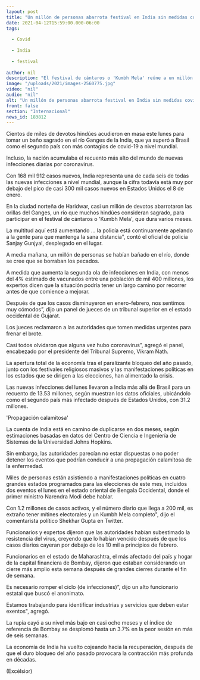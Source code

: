 ```yaml
---
layout: post
title: "Un millón de personas abarrota festival en India sin medidas covid"
date: 2021-04-12T15:59:00.000-06:00
tags:
  
  - Covid
  
  - India
  
  - festival
  
author: nil
description: "El festival de cántaros o 'Kumbh Mela' reúne a un millón de devotos en India para tomar un baño sagrado en el río Ganges, pese al agravamiento de la pandemia de coronavirus"
image: "/uploads/2021/images-2560775.jpg"
video: "nil"
audio: "nil"
alt: "Un millón de personas abarrota festival en India sin medidas covid"
front: false
section: "Internacional"
news_id: 183812
---
```


Cientos de miles de devotos hindúes acudieron en masa este lunes para tomar un baño sagrado en el río Ganges de la India, que ya superó a Brasil como el segundo país con más contagios de covid-19 a nivel mundial.

Incluso, la nación acumulaba el recuento más alto del mundo de nuevas infecciones diarias por coronavirus.

Con 168 mil 912 casos nuevos, India representa una de cada seis de todas las nuevas infecciones a nivel mundial, aunque la cifra todavía está muy por debajo del pico de casi 300 mil casos nuevos en Estados Unidos el 8 de enero.

En la ciudad norteña de Haridwar, casi un millón de devotos abarrotaron las orillas del Ganges, un río que muchos hindúes consideran sagrado, para participar en el festival de cántaros o 'Kumbh Mela', que dura varios meses.

La multitud aquí está aumentando ... la policía está continuamente apelando a la gente para que mantenga la sana distancia", contó el oficial de policía Sanjay Gunjyal, desplegado en el lugar.

A media mañana, un millón de personas se habían bañado en el río, donde se cree que se borraban los pecados.

A medida que aumenta la segunda ola de infecciones en India, con menos del 4% estimado de vacunados entre una población de mil 400 millones, los expertos dicen que la situación podría tener un largo camino por recorrer antes de que comience a mejorar.

Después de que los casos disminuyeron en enero-febrero, nos sentimos muy cómodos”, dijo un panel de jueces de un tribunal superior en el estado occidental de Gujarat.

Los jueces reclamaron a las autoridades que tomen medidas urgentes para frenar el brote.

Casi todos olvidaron que alguna vez hubo coronavirus”, agregó el panel, encabezado por el presidente del Tribunal Supremo, Vikram Nath.

La apertura total de la economía tras el paralizante bloqueo del año pasado, junto con los festivales religiosos masivos y las manifestaciones políticas en los estados que se dirigen a las elecciones, han alimentado la crisis.

Las nuevas infecciones del lunes llevaron a India más allá de Brasil para un recuento de 13.53 millones, según muestran los datos oficiales, ubicándolo como el segundo país más infectado después de Estados Unidos, con 31.2 millones.

'Propagación calamitosa'

La cuenta de India está en camino de duplicarse en dos meses, según estimaciones basadas en datos del Centro de Ciencia e Ingeniería de Sistemas de la Universidad Johns Hopkins.

Sin embargo, las autoridades parecían no estar dispuestas o no poder detener los eventos que podrían conducir a una propagación calamitosa de la enfermedad.

Miles de personas están asistiendo a manifestaciones políticas en cuatro grandes estados programados para las elecciones de este mes, incluidos dos eventos el lunes en el estado oriental de Bengala Occidental, donde el primer ministro Narendra Modi debe hablar.

Con 1.2 millones de casos activos, y el número diario que llega a 200 mil, es extraño tener mítines electorales y un Kumbh Mela completo", dijo el comentarista político Shekhar Gupta en Twitter.

Funcionarios y expertos dijeron que las autoridades habían subestimado la resistencia del virus, creyendo que lo habían vencido después de que los casos diarios cayeran por debajo de los 10 mil a principios de febrero.

Funcionarios en el estado de Maharashtra, el más afectado del país y hogar de la capital financiera de Bombay, dijeron que estaban considerando un cierre más amplio esta semana después de grandes cierres durante el fin de semana.

Es necesario romper el ciclo (de infecciones)”, dijo un alto funcionario estatal que buscó el anonimato.

Estamos trabajando para identificar industrias y servicios que deben estar exentos", agregó.

La rupia cayó a su nivel más bajo en casi ocho meses y el índice de referencia de Bombay se desplomó hasta un 3.7% en la peor sesión en más de seis semanas.

La economía de India ha vuelto cojeando hacia la recuperación, después de que el duro bloqueo del año pasado provocara la contracción más profunda en décadas.

(Excélsior)